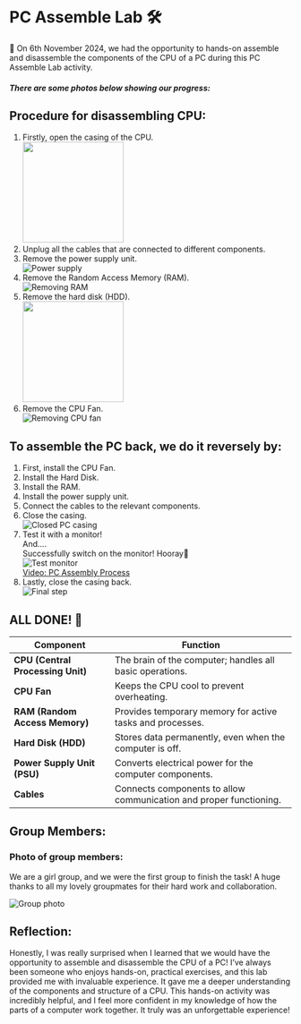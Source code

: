 # PC Assemble Lab 🛠

📆 On 6th November 2024, we had the opportunity to hands-on assemble and disassemble the components of the CPU of a PC during this PC Assemble Lab activity.

##### There are some photos below showing our progress: 

## Procedure for disassembling CPU:
1. Firstly, open the casing of the CPU.  
   <img src="https://github.com/user-attachments/assets/595027ed-f408-4922-999a-5a8a78077084" width="180" /> 
2. Unplug all the cables that are connected to different components.  
3. Remove the power supply unit.  
   ![Power supply](path_to_your_image.jpg)  
4. Remove the Random Access Memory (RAM).  
   ![Removing RAM](path_to_your_image.jpg)  
5. Remove the hard disk (HDD).  
   <img src="https://github.com/user-attachments/assets/175b27f5-1c75-45df-a293-384d59a62a83" width="180" />
6. Remove the CPU Fan.  
   ![Removing CPU fan](path_to_your_image.jpg)

## To assemble the PC back, we do it reversely by:

1. First, install the CPU Fan.
2. Install the Hard Disk.
3. Install the RAM.
4. Install the power supply unit.
5. Connect the cables to the relevant components.
6. Close the casing.  
   ![Closed PC casing](path_to_your_image.jpg)
7. Test it with a monitor!  
   And....  
   Successfully switch on the monitor! Hooray🎉  
   ![Test monitor](path_to_your_image.jpg)  
   [Video: PC Assembly Process](video_url)  
8. Lastly, close the casing back.  
   ![Final step](path_to_your_image.jpg)

## ALL DONE! 🎉

| Component               | Function                                                                                     |
|-------------------------|----------------------------------------------------------------------------------------------|
| **CPU (Central Processing Unit)** | The brain of the computer; handles all basic operations.                                   |
| **CPU Fan**             | Keeps the CPU cool to prevent overheating.                                                   |
| **RAM (Random Access Memory)** | Provides temporary memory for active tasks and processes.                                  |
| **Hard Disk (HDD)**     | Stores data permanently, even when the computer is off.                                       |
| **Power Supply Unit (PSU)** | Converts electrical power for the computer components.                                       |
| **Cables**              | Connects components to allow communication and proper functioning.                          |

## Group Members:
### Photo of group members:
We are a girl group, and we were the first group to finish the task! A huge thanks to all my lovely groupmates for their hard work and collaboration.  

![Group photo](path_to_your_image.jpg)

## Reflection:
Honestly, I was really surprised when I learned that we would have the opportunity to assemble and disassemble the CPU of a PC! I’ve always been someone who enjoys hands-on, practical exercises, and this lab provided me with invaluable experience. It gave me a deeper understanding of the components and structure of a CPU. This hands-on activity was incredibly helpful, and I feel more confident in my knowledge of how the parts of a computer work together. It truly was an unforgettable experience!
